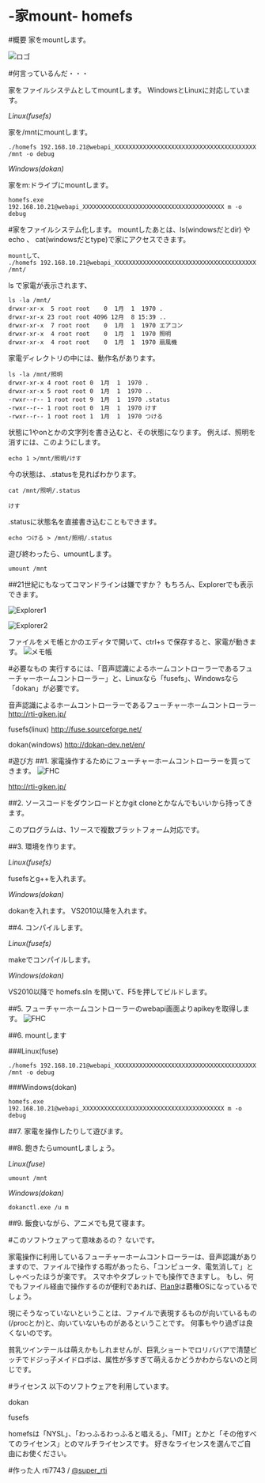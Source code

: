 -家mount- homefs
=============================

#概要
家をmountします。

![ロゴ](https://raw.githubusercontent.com/rti7743/homefs/master/docimage/icon.jpg)







#何言っているんだ・・・

家をファイルシステムとしてmountします。
WindowsとLinuxに対応しています。


*Linux(fusefs)*

家を/mntにmountします。
```
./homefs 192.168.10.21@webapi_XXXXXXXXXXXXXXXXXXXXXXXXXXXXXXXXXXXXXXXX /mnt -o debug
```


*Windows(dokan)*

家をm:ドライブにmountします。
```
homefs.exe 192.168.10.21@webapi_XXXXXXXXXXXXXXXXXXXXXXXXXXXXXXXXXXXXXXXX m -o debug
```


#家をファイルシステム化します。
mountしたあとは、ls(windowsだとdir) や echo 、 cat(windowsだとtype)で家にアクセスできます。


```
mountして、
./homefs 192.168.10.21@webapi_XXXXXXXXXXXXXXXXXXXXXXXXXXXXXXXXXXXXXXXX /mnt/
```


ls で家電が表示されます、
```
ls -la /mnt/
drwxr-xr-x  5 root root    0  1月  1  1970 .
drwxr-xr-x 23 root root 4096 12月  8 15:39 ..
drwxr-xr-x  7 root root    0  1月  1  1970 エアコン
drwxr-xr-x  4 root root    0  1月  1  1970 照明
drwxr-xr-x  4 root root    0  1月  1  1970 扇風機
```


家電ディレクトリの中には、動作名があります。
```
ls -la /mnt/照明
drwxr-xr-x 4 root root 0  1月  1  1970 .
drwxr-xr-x 5 root root 0  1月  1  1970 ..
-rwxr--r-- 1 root root 9  1月  1  1970 .status
-rwxr--r-- 1 root root 0  1月  1  1970 けす
-rwxr--r-- 1 root root 1  1月  1  1970 つける
```


状態に1やonとかの文字列を書き込むと、その状態になります。
例えば、照明を消すには、このようにします。
```
echo 1 >/mnt/照明/けす
```


今の状態は、.statusを見ればわかります。
```
cat /mnt/照明/.status

けす
```


.statusに状態名を直接書き込むこともできます。
```
echo つける > /mnt/照明/.status
```


遊び終わったら、umountします。
```
umount /mnt
```


##21世紀にもなってコマンドラインは嫌ですか？
もちろん、Explorerでも表示できます。

![Explorer1](https://raw.githubusercontent.com/rti7743/homefs/master/docimage/w2.jpg)

![Explorer2](https://raw.githubusercontent.com/rti7743/homefs/master/docimage/w3.jpg)


ファイルをメモ帳とかのエディタで開いて、ctrl+s で保存すると、家電が動きます。
![メモ帳](https://raw.githubusercontent.com/rti7743/homefs/master/docimage/w4.jpg)



#必要なもの
実行するには、「音声認識によるホームコントローラーであるフューチャーホームコントローラー」と、Linuxなら「fusefs」、Windowsなら「dokan」が必要です。


音声認識によるホームコントローラーであるフューチャーホームコントローラー
http://rti-giken.jp/


fusefs(linux)
http://fuse.sourceforge.net/


dokan(windows)
http://dokan-dev.net/en/



#遊び方
##1.
家電操作するためにフューチャーホームコントローラーを買ってきます。
![FHC](https://raw.githubusercontent.com/rti7743/homefs/master/docimage/fhc.jpg)

http://rti-giken.jp/


##2.
ソースコードをダウンロードとかgit cloneとかなんでもいいから持ってきます。

このプログラムは、1ソースで複数プラットフォーム対応です。


##3.
環境を作ります。

*Linux(fusefs)*

fusefsとg++を入れます。


*Windows(dokan)*

dokanを入れます。
VS2010以降を入れます。


##4.
コンパイルします。

*Linux(fusefs)*

makeでコンパイルします。


*Windows(dokan)*

VS2010以降で homefs.sln を開いて、F5を押してビルドします。


##5.
フューチャーホームコントローラーのwebapi画面よりapikeyを取得します。
![FHC](https://raw.githubusercontent.com/rti7743/homefs/master/docimage/f1.jpg)


##6.
mountします

###Linux(fuse)
```
./homefs 192.168.10.21@webapi_XXXXXXXXXXXXXXXXXXXXXXXXXXXXXXXXXXXXXXXX /mnt -o debug
```


###Windows(dokan)
```
homefs.exe 192.168.10.21@webapi_XXXXXXXXXXXXXXXXXXXXXXXXXXXXXXXXXXXXXXXX m -o debug
```



##7.
家電を操作したりして遊びます。



##8.
飽きたらumountしましょう。

*Linux(fuse)*
```
umount /mnt
```


*Windows(dokan)*
```
dokanctl.exe /u m
```


##9.
飯食いながら、アニメでも見て寝ます。



#このソフトウェアって意味あるの？
ないです。

家電操作に利用しているフューチャーホームコントローラーは、音声認識がありますので、ファイルで操作する暇があったら、「コンピュータ、電気消して」としゃべったほうが楽です。
スマホやタブレットでも操作できますし。
もし、何でもファイル経由で操作するのが便利であれば、[Plan9](http://ja.wikipedia.org/wiki/Plan_9)は覇権OSになっているでしょう。

現にそうなっていないということは、ファイルで表現するものが向いているもの(/procとか)と、向いていないものがあるということです。
何事もやり過ぎは良くないのです。

貧乳ツインテールは萌えかもしれませんが、巨乳ショートでロリババアで清楚ビッチでドジっ子メイドロボは、属性が多すぎて萌えるかどうかわからないのと同じです。



#ライセンス
以下のソフトウェアを利用しています。

dokan

fusefs


homefsは「NYSL」、「わっふるわっふると唱える」、「MIT」とかと「その他すべてのライセンス」とのマルチライセンスです。
好きなライセンスを選んでご自由にお使ください。


#作った人
rti7743  / [@super_rti](https://twitter.com/super_rti)


